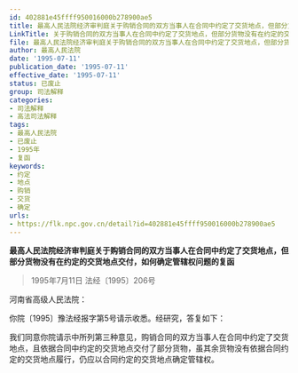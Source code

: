 ```yaml
---
id: 402881e45ffff950016000b278900ae5
title: 最高人民法院经济审判庭关于购销合同的双方当事人在合同中约定了交货地点，但部分货物没有在约定的交货地点交付，如何确定管辖权问题的复函
LinkTitle: 关于购销合同的双方当事人在合同中约定了交货地点，但部分货物没有在约定的交货地点交付，如何确定管辖权问题的复函
file: 最高人民法院经济审判庭关于购销合同的双方当事人在合同中约定了交货地点，但部分货物没有在约定的交货地点交付，如何确定管辖权问题的复函_1995_402881e45ffff950016000b278900ae5.docx
author: 最高人民法院
date: '1995-07-11'
publication_date: '1995-07-11'
effective_date: '1995-07-11'
status: 已废止
group: 司法解释
categories:
- 司法解释
- 高法司法解释
tags:
- 最高人民法院
- 已废止
- 1995年
- 复函
keywords:
- 约定
- 地点
- 购销
- 交货
- 确定
urls:
- https://flk.npc.gov.cn/detail?id=402881e45ffff950016000b278900ae5
---
```


**最高人民法院经济审判庭关于购销合同的双方当事人在合同中约定了交货地点，但部分货物没有在约定的交货地点交付，如何确定管辖权问题的复函**

> 1995年7月11日 法经〔1995〕206号

河南省高级人民法院：

你院〔1995〕豫法经报字第5号请示收悉。经研究，答复如下：

我们同意你院请示中所列第三种意见，购销合同的双方当事人在合同中约定了交货地点，且依据合同中约定的交货地点交付了部分货物，虽其余货物没有依据合同约定的交货地点履行，仍应以合同约定的交货地点确定管辖权。
